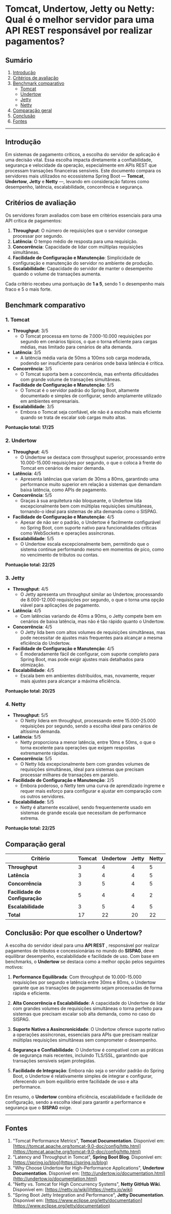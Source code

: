 
# Tomcat, Undertow, Jetty ou Netty: Qual é o melhor servidor para uma API REST responsável por realizar pagamentos?

## Sumário

1. [Introdução](#introdução)
2. [Critérios de avaliação](#critérios-de-avaliação)
3. [Benchmark comparativo](#benchmark-comparativo)
   - [Tomcat](#1-tomcat)
   - [Undertow](#2-undertow)
   - [Jetty](#3-jetty)
   - [Netty](#4-netty)
4. [Comparação geral](#comparação-geral)
5. [Conclusão](#conclusão-por-que-escolher-o-undertow)
6. [Fontes](#fontes)

---

## Introdução

Em sistemas de pagamento críticos, a escolha do servidor de aplicação é uma decisão vital. Essa escolha impacta diretamente a confiabilidade, segurança e velocidade da operação, especialmente em APIs REST que processam transações financeiras sensíveis. Este documento compara os servidores mais utilizados no ecossistema Spring Boot — **Tomcat**, **Undertow**, **Jetty** e **Netty** —, levando em consideração fatores como desempenho, latência, escalabilidade, concorrência e segurança.

## Critérios de avaliação

Os servidores foram avaliados com base em critérios essenciais para uma API crítica de pagamentos:

1. **Throughput**: O número de requisições que o servidor consegue processar por segundo.
2. **Latência**: O tempo médio de resposta para uma requisição.
3. **Concorrência**: Capacidade de lidar com múltiplas requisições simultâneas.
4. **Facilidade de Configuração e Manutenção**: Simplicidade de configuração e manutenção do servidor no ambiente de produção.
5. **Escalabilidade**: Capacidade do servidor de manter o desempenho quando o volume de transações aumenta.

Cada critério recebeu uma pontuação de **1 a 5**, sendo 1 o desempenho mais fraco e 5 o mais forte.

## Benchmark comparativo

### 1. **Tomcat**
- **Throughput**: 3/5
  - O Tomcat processa em torno de 7.000-10.000 requisições por segundo em cenários típicos, o que o torna eficiente para cargas médias, mas limitado para cenários de alta demanda.
- **Latência**: 3/5
  - A latência média varia de 50ms a 100ms sob carga moderada, podendo ser insuficiente para cenários onde baixa latência é crítica.
- **Concorrência**: 3/5
  - O Tomcat suporta bem a concorrência, mas enfrenta dificuldades com grande volume de transações simultâneas.
- **Facilidade de Configuração e Manutenção**: 5/5
  - O Tomcat é o servidor padrão do Spring Boot, altamente documentado e simples de configurar, sendo amplamente utilizado em ambientes empresariais.
- **Escalabilidade**: 3/5
  - Embora o Tomcat seja confiável, ele não é a escolha mais eficiente quando se trata de escalar sob cargas muito altas.

**Pontuação total: 17/25**

### 2. **Undertow**
- **Throughput**: 4/5
  - O Undertow se destaca com throughput superior, processando entre 10.000-15.000 requisições por segundo, o que o coloca à frente do Tomcat em cenários de maior demanda.
- **Latência**: 4/5
  - Apresenta latências que variam de 30ms a 80ms, garantindo uma performance muito superior em relação a sistemas que demandam baixa latência, como APIs de pagamento.
- **Concorrência**: 5/5
  - Graças à sua arquitetura não bloqueante, o Undertow lida excepcionalmente bem com múltiplas requisições simultâneas, tornando-o ideal para sistemas de alta demanda como o SISPAG.
- **Facilidade de Configuração e Manutenção**: 4/5
  - Apesar de não ser o padrão, o Undertow é facilmente configurável no Spring Boot, com suporte nativo para funcionalidades críticas como WebSockets e operações assíncronas.
- **Escalabilidade**: 5/5
  - O Undertow escala excepcionalmente bem, permitindo que o sistema continue performando mesmo em momentos de pico, como no vencimento de tributos ou contas.

**Pontuação total: 22/25**

### 3. **Jetty**
- **Throughput**: 4/5
  - O Jetty apresenta um throughput similar ao Undertow, processando de 8.000-12.000 requisições por segundo, o que o torna uma opção viável para aplicações de pagamento.
- **Latência**: 4/5
  - Com latências variando de 40ms a 90ms, o Jetty compete bem em cenários de baixa latência, mas não é tão rápido quanto o Undertow.
- **Concorrência**: 4/5
  - O Jetty lida bem com altos volumes de requisições simultâneas, mas pode necessitar de ajustes mais frequentes para alcançar a mesma eficiência do Undertow.
- **Facilidade de Configuração e Manutenção**: 4/5
  - É moderadamente fácil de configurar, com suporte completo para Spring Boot, mas pode exigir ajustes mais detalhados para otimização.
- **Escalabilidade**: 4/5
  - Escala bem em ambientes distribuídos, mas, novamente, requer mais ajustes para alcançar a máxima eficiência.

**Pontuação total: 20/25**

### 4. **Netty**
- **Throughput**: 5/5
  - O Netty lidera em throughput, processando entre 15.000-25.000 requisições por segundo, sendo a escolha ideal para cenários de altíssima demanda.
- **Latência**: 5/5
  - Netty proporciona a menor latência, entre 10ms e 50ms, o que o torna excelente para operações que exigem respostas extremamente rápidas.
- **Concorrência**: 5/5
  - O Netty lida excepcionalmente bem com grandes volumes de requisições simultâneas, ideal para sistemas que precisam processar milhares de transações em paralelo.
- **Facilidade de Configuração e Manutenção**: 2/5
  - Embora poderoso, o Netty tem uma curva de aprendizado íngreme e requer mais esforço para configurar e ajustar em comparação com os outros servidores.
- **Escalabilidade**: 5/5
  - Netty é altamente escalável, sendo frequentemente usado em sistemas de grande escala que necessitam de performance extrema.

**Pontuação total: 22/25**

## Comparação geral

| Critério                       | Tomcat | Undertow | Jetty | Netty |
|---------------------------------|--------|----------|-------|-------|
| **Throughput**                  | 3      | 4        | 4     | 5     |
| **Latência**                    | 3      | 4        | 4     | 5     |
| **Concorrência**                | 3      | 5        | 4     | 5     |
| **Facilidade de Configuração**  | 5      | 4        | 4     | 2     |
| **Escalabilidade**              | 3      | 5        | 4     | 5     |
| **Total**                       | 17     | 22       | 20    | 22    |

## Conclusão: Por que escolher o **Undertow**?

A escolha do servidor ideal para uma **API REST** , responsável por realizar pagamentos de tributos e concessionárias no mundo do **SISPAG**, deve equilibrar desempenho, escalabilidade e facilidade de uso. Com base em benchmarks, o **Undertow** se destaca como a melhor opção pelos seguintes motivos:

1. **Performance Equilibrada**: Com throughput de 10.000-15.000 requisições por segundo e latência entre 30ms e 80ms, o Undertow garante que as transações de pagamento sejam processadas de forma rápida e eficiente.
   
2. **Alta Concorrência e Escalabilidade**: A capacidade do Undertow de lidar com grandes volumes de requisições simultâneas o torna perfeito para sistemas que precisam escalar sob alta demanda, como no caso do SISPAG.

3. **Suporte Nativo a Assincronicidade**: O Undertow oferece suporte nativo a operações assíncronas, essenciais para APIs que precisam realizar múltiplas requisições simultâneas sem comprometer o desempenho.

4. **Segurança e Confiabilidade**: O Undertow é compatível com as práticas de segurança mais recentes, incluindo TLS/SSL, garantindo que transações sensíveis sejam protegidas.

5. **Facilidade de Integração**: Embora não seja o servidor padrão do Spring Boot, o Undertow é relativamente simples de integrar e configurar, oferecendo um bom equilíbrio entre facilidade de uso e alta performance.

Em resumo, o **Undertow** combina eficiência, escalabilidade e facilidade de configuração, sendo a escolha ideal para garantir a performance e segurança que o **SISPAG** exige.

---

## Fontes

1. "Tomcat Performance Metrics", **Tomcat Documentation**. Disponível em: [https://tomcat.apache.org/tomcat-9.0-doc/config/http.html](https://tomcat.apache.org/tomcat-9.0-doc/config/http.html)
2. "Latency and Throughput in Tomcat", **Spring Boot Blog**. Disponível em: [https://spring.io/blog](https://spring.io/blog)
3. "Why Choose Undertow for High-Performance Applications", **Undertow Documentation**. Disponível em: [http://undertow.io/documentation.html](http://undertow.io/documentation.html)
4. "Netty vs. Tomcat for High Concurrency Systems", **Netty GitHub Wiki**. Disponível em: [https://netty.io/wiki](https://netty.io/wiki)
5. "Spring Boot Jetty Integration and Performance", **Jetty Documentation**. Disponível em: [https://www.eclipse.org/jetty/documentation](https://www.eclipse.org/jetty/documentation)
